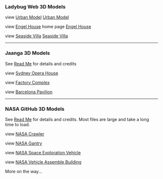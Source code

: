 

### Ladybug Web 3D Models

view [Urban Model]( #https://ladybug-tools.github.io/3d-models/content/obj/urban_model_001/model.mtl#sx=0.1#sy=0.1#sz=0.1#rx=-90#px=-15#pz=-20#cx=-32#cy=39#cz=92 )
[Urban Model]( https://ladybug-tools.github.io/3d-models/content/obj/index.html#urban_model_001/readme.md )

view [Engel House]( #https://ladybug-tools.github.io/3d-models/content/obj/engel-house/AngelHouse_Bauhaus-in-Israel-r2.obj#la=32.0717#lo=34.7797#rx=-90#px=-30#pz=25#cx=-11#cy=16#cz=51#tx=-4#ty=5#tz=-1#rx=-90#px=-30#pz=25#cx=-34#cy=40#cz=13#tx=-1#ty=2#tz=-7 )
home page [Engel House]( https://ladybug-tools.github.io/3d-models/content/obj/engel-house/ )

view [Seaside Villa]( #https://ladybug-tools.github.io/3d-models/content/obj/seaside-villa-obj/seaside-villa.mtl#la=33.5731#lo=7.5898#mo=4#da=17#hr=12#mn=0#sx=0.03#sy=0.03#sz=0.03#cx=43#cy=11#cz=2#tx=-44#ty=13#tz=-23 'Lat/lon: center of Casablanca' )
[Seaside Villa]( http://ladybug-tools.github.io/3d-models/content/obj/index.html#seaside-villa-obj/readme.md )

***

### Jaanga 3D Models

See [Read Me]( http://jaanga.github.io/3d-models/ ) for details and credits

view [Sydney Opera House]( #https://jaanga.github.io/3d-models/obj/architecture/sydney-opera-house/sydney-opera-house.obj#la=-33.8587#lo=151.2140#sx=0.2#sy=0.2#sz=0.2#pz=80#cx=89#cy=28#cz=-13#tx=-2#ty=5#tz=-6 )

view [Factory Complex]( #https://jaanga.github.io/3d-models/obj/architecture/factory-complex/factory-complex.obj#la=48.3794#lo=31.1656#sx=0.02#sy=0.02#sz=0.02#cx=60#cy=29#cz=-34#tx=12#ty=-10#tz=10 'Lat/lon: center of Ukraine' )

view [Barcelona Pavilion]( #https://jaanga.github.io/3d-models/obj/architecture/barcelona-pavilion/barcelona-pavilion.mtl#la=41.3706#lo=2.1500#px=-30#pz=20#cx=39#cy=24#cz=-52#tx=3#ty=5#tz=-1#la=37.796#lo=-122.398#mo=4#da=17#hr=12#mn=0#px=-30#pz=20#cx=-39#cy=24#cz=38#tx=-11#ty=4#tz=-6 )

***

### NASA GitHub 3D Models

See [Read Me]( https://github.com/nasa/NASA-3D-Resources ) for details and credits. Most files are large and take a long time to load.

view [NASA Crawler]( #https://cdn.rawgit.com/nasa/NASA-3D-Resources/master/3D%20Models/Crawler/crawler.mtl#la=28.5729#lo=-80.6490#cx=8#cy=12#cz=15#tx=-4#ty=2#tz=1 'Lat/lon: Kenndey Space Center' )

view [NASA Gantry]( #https://cdn.rawgit.com/nasa/NASA-3D-Resources/master/3D%20Models/Gantry/Gantry.mtl#la=28.5729#lo=-80.6490#cx=14#cy=8#cz=-13#tx=1#ty=2#tz=5 'Lat/lon: Kenndey Space Center'  )

view [NASA Space Exploration Vehicle]( #https://cdn.rawgit.com/nasa/NASA-3D-Resources/master/3D%20Models/Space%20Exporation%20Vehicle/MMSEV.mtl#la=28.5729#lo=-80.6490#cx=-4#cy=-0#cz=4#ty=-1 'Lat/lon: Kenndey Space Center'  )

view [NASA Vehicle Assemble Building]( #https://cdn.rawgit.com/nasa/NASA-3D-Resources/master/3D%20Models/Vehicle%20Assembly%20Building%20(VAB)/VAB.mtl#la=28.5729#lo=-80.6490#cx=15#cy=4#cz=24#ty=1 'Lat/lon: Kenndey Space Center'  )

More on the way...


